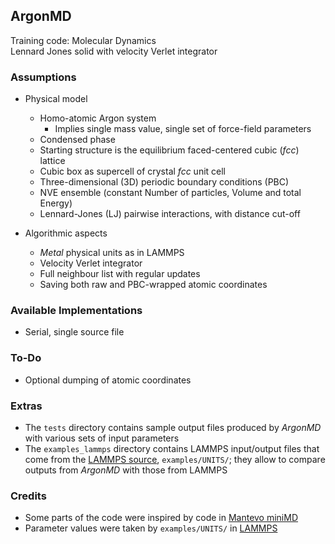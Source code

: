 ## ArgonMD

Training code: Molecular Dynamics  
Lennard Jones solid with velocity Verlet integrator


### Assumptions

* Physical model
  * Homo-atomic Argon system
    * Implies single mass value, single set of force-field parameters
  * Condensed phase
  * Starting structure is the equilibrium faced-centered cubic (*fcc*) lattice
  * Cubic box as supercell of crystal *fcc* unit cell
  * Three-dimensional (3D) periodic boundary conditions (PBC)
  * NVE ensemble (constant Number of particles, Volume and total Energy)
  * Lennard-Jones (LJ) pairwise interactions, with distance cut-off

* Algorithmic aspects
  * *Metal* physical units as in LAMMPS
  * Velocity Verlet integrator
  * Full neighbour list with regular updates
  * Saving both raw and PBC-wrapped atomic coordinates


### Available Implementations
* Serial, single source file


### To-Do
* Optional dumping of atomic coordinates


### Extras
* The `tests` directory contains sample output files produced by *ArgonMD* with various sets of input parameters
* The `examples_lammps` directory contains LAMMPS input/output files that come from the [LAMMPS source](https://github.com/lammps/lammps), `examples/UNITS/`;  they allow to compare outputs from *ArgonMD* with those from LAMMPS


### Credits
* Some parts of the code were inspired by code in [Mantevo miniMD](https://github.com/Mantevo/miniMD)
* Parameter values were taken by `examples/UNITS/` in [LAMMPS](https://github.com/lammps/lammps)
